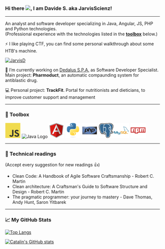 ### Hi there <img src="https://raw.githubusercontent.com/MartinHeinz/MartinHeinz/master/wave.gif" width="30px">, I am Davide S. aka JarvisScienz!

<hr>

An analyst and software developer specializing in Java, Angular, JS, PHP and Python technologies.<br>
(Professional experience with the technologies listed in the <b><a href="#toolbox">toolbox</a></b> below.)


⚡ I like playing CTF, you can find some personal walkthrough about some HTB's machine.

[ ![JarvisD](https://www.hackthebox.eu/badge/image/295584)](https://www.hackthebox.eu/home/users/profile/295584)


🔭 I’m currently working on <a href="https://www.dedalus.eu/">Dedalus S.P.A.</a> as Software Developer Specialist. Main project: <b>Pharmoduct</b>, an automatic compaunding system for antiblastic drug. 


💻 Personal project: <b>TrackFit</b>. Portal for nutritionists and dieticians, to improve customer support and management

<hr>
<span id="toolbox"></span>

### 🧰 Toolbox

<img src="https://github.com/devicons/devicon/blob/master/icons/javascript/javascript-original.svg" alt="JavaScript Logo" width="50" height="50"/> <img src="https://cdn.worldvectorlogo.com/logos/java.svg" alt="Java Logo" width="50" height="50"/> <img src="https://github.com/devicons/devicon/blob/master/icons/angularjs/angularjs-original.svg" alt="Angular Logo" width="50" height="50"/> <img src="https://github.com/devicons/devicon/blob/master/icons/python/python-original.svg" alt="Python Logo" width="50" height="50"/> <img src="https://github.com/devicons/devicon/blob/master/icons/php/php-original.svg" alt="PHP Logo" width="50" height="50"/> <img src="https://github.com/devicons/devicon/blob/master/icons/postgresql/postgresql-original.svg" alt="PostgreSQL Logo" width="50" height="50"/><img src="https://github.com/devicons/devicon/blob/master/icons/mysql/mysql-original-wordmark.svg" alt="MySQL Logo" width="50" height="50"/> <img src="https://github.com/devicons/devicon/blob/master/icons/npm/npm-original-wordmark.svg" alt="NPM Logo" width="50" height="50"/> 

<hr>

### 📘 Technical readings <br>
(Accept every suggestion for new readings 👍) <br>
<ul>
  <li>Clean Code: A Handbook of Agile Software Craftsmanship - Robert C. Martin</li>
  <li>Clean architecture: A Craftsman's Guide to Software Structure and Design - Robert C. Martin</li>
  <li>The pragmatic programmer: your journey to mastery - Dave Thomas, Andy Hunt, Saron Yitbarek</li>
</ul>


<hr>

### &#x1f4c8; My GitHub Stats

[![Top Langs](https://github-readme-stats.vercel.app/api/top-langs/?username=JarvisScienz&theme=radical)](https://github.com/anuraghazra/github-readme-stats)

[![Catalin's GitHub stats](https://github-readme-stats.vercel.app/api?username=JarvisScienz&theme=radical)](https://github.com/anuraghazra/github-readme-stats)
<!--
**JarvisScienz/JarvisScienz** is a ✨ _special_ ✨ repository because its `README.md` (this file) appears on your GitHub profile.

Here are some ideas to get you started:

- 🔭 I’m currently working on ...
- 🌱 I’m currently learning ...
- 👯 I’m looking to collaborate on ...
- 🤔 I’m looking for help with ...
- 💬 Ask me about ...
- 📫 How to reach me: ...
- 😄 Pronouns: ...
- ⚡ Fun fact: ...
-->
